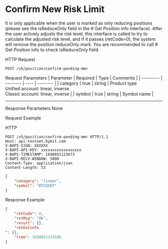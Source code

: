 # Confirm New Risk Limit
It is only applicable when the user is marked as only reducing positions (please see the isReduceOnly field in the # Get Position info
 interface). After the user actively adjusts the risk level, this interface is called to try to calculate the adjusted risk level, and if it passes (retCode=0), the system will remove the position reduceOnly mark. You are recommended to call # Get Position info
 to check isReduceOnly field.


HTTP Request
```http
POST /v5/position/confirm-pending-mmr
```

Request Parameters
| Parameter | Required | Type | Comments |
| --------- | -------- | ---- | -------- |
| category | true | string | Product type <br> Unified account: linear, inverse <br> Classic account: linear, inverse |
| symbol | true | string | Symbol name |

---


Response Parameters
None


Request Example

HTTP
 
  
  
```http
POST /v5/position/confirm-pending-mmr HTTP/1.1
Host: api-testnet.bybit.com
X-BAPI-SIGN: XXXXXX
X-BAPI-API-KEY: xxxxxxxxxxxxxxxxxx
X-BAPI-TIMESTAMP: 1698051123673
X-BAPI-RECV-WINDOW: 5000
Content-Type: application/json
Content-Length: 53
```

```json
{
    "category": "linear",
    "symbol": "BTCUSDT"
}
```

Response Example
```json
{
    "retCode": 0,
    "retMsg": "OK",
    "result": {},
    "retExtinfo
": {},
    "time": 1698051124588
}
```

